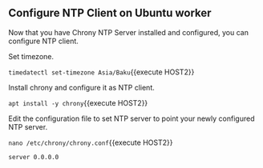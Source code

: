 ## Configure NTP Client on Ubuntu worker

Now that you have Chrony NTP Server installed and configured, you can configure NTP client.

Set timezone.

`timedatectl set-timezone Asia/Baku`{{execute HOST2}}

Install chrony and configure it as NTP client.

`apt install -y chrony`{{execute HOST2}}

Edit the configuration file to set NTP server to point your newly configured NTP server.

`nano /etc/chrony/chrony.conf`{{execute HOST2}}

`server 0.0.0.0`